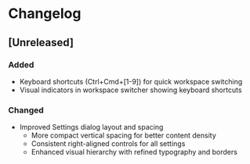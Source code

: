# Changelog

## [Unreleased]

### Added
- Keyboard shortcuts (Ctrl+Cmd+[1-9]) for quick workspace switching
- Visual indicators in workspace switcher showing keyboard shortcuts

### Changed
- Improved Settings dialog layout and spacing
  - More compact vertical spacing for better content density
  - Consistent right-aligned controls for all settings
  - Enhanced visual hierarchy with refined typography and borders
